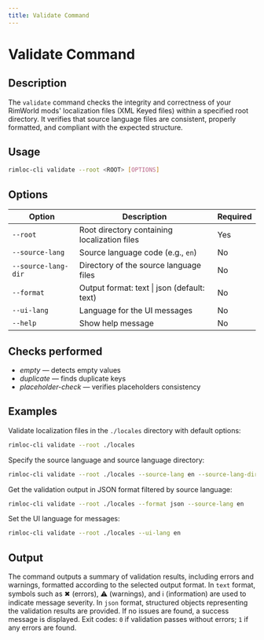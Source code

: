 ```yaml
---
title: Validate Command
---
```


# Validate Command

## Description

The `validate` command checks the integrity and correctness of your RimWorld mods' localization files (XML Keyed files) within a specified root directory. It verifies that source language files are consistent, properly formatted, and compliant with the expected structure.

## Usage

```bash
rimloc-cli validate --root <ROOT> [OPTIONS]
```

## Options

| Option               | Description                                            | Required |
|----------------------|--------------------------------------------------------|----------|
| `--root`             | Root directory containing localization files           | Yes      |
| `--source-lang`      | Source language code (e.g., `en`)                       | No       |
| `--source-lang-dir`  | Directory of the source language files                  | No       |
| `--format`           | Output format: text \| json (default: text)             | No       |
| `--ui-lang`          | Language for the UI messages                             | No       |
| `--help`             | Show help message                                       | No       |

## Checks performed

- *empty* — detects empty values  
- *duplicate* — finds duplicate keys  
- *placeholder-check* — verifies placeholders consistency  

## Examples

Validate localization files in the `./locales` directory with default options:

```bash
rimloc-cli validate --root ./locales
```

Specify the source language and source language directory:

```bash
rimloc-cli validate --root ./locales --source-lang en --source-lang-dir ./locales/en
```

Get the validation output in JSON format filtered by source language:

```bash
rimloc-cli validate --root ./locales --format json --source-lang en
```

Set the UI language for messages:

```bash
rimloc-cli validate --root ./locales --ui-lang en
```

## Output

The command outputs a summary of validation results, including errors and warnings, formatted according to the selected output format. In `text` format, symbols such as ✖ (errors), ⚠ (warnings), and ℹ (information) are used to indicate message severity. In `json` format, structured objects representing the validation results are provided. If no issues are found, a success message is displayed. Exit codes: `0` if validation passes without errors; `1` if any errors are found.